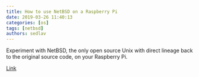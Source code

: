 ```yaml
---
title: How to use NetBSD on a Raspberry Pi 
date: 2019-03-26 11:40:13
categories: [os]
tags: [netbsd]
authors: sedlav
---
```

        
Experiment with NetBSD, the only open source Unix with direct lineage back to the original source code, on your Raspberry Pi.

[Link](https://opensource.com/article/19/3/netbsd-raspberry-pi)
